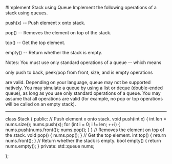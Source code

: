 #Implement Stack using Queue
Implement the following operations of a stack using queues.

push(x) -- Push element x onto stack.

pop() -- Removes the element on top of the stack.

top() -- Get the top element.

empty() -- Return whether the stack is empty.

Notes:
You must use only standard operations of a queue -- which means 

only push to back, peek/pop from front, size, and is empty operations 

are valid.
Depending on your language, queue may not be supported natively. You may simulate a queue by using a list or deque 
(double-ended queue), as long as you use only standard operations of a queue.
You may assume that all operations are valid (for example, no pop or top operations will be called on an empty stack).



---



class Stack {
public:
    // Push element x onto stack.
    void push(int x) {
        int len = nums.size();
        nums.push(x);
        for (int i = 0; i != len; ++i) {
            nums.push(nums.front());
            nums.pop();
        }
    }
    // Removes the element on top of the stack.
    void pop() {
        nums.pop();
    }
    // Get the top element.
    int top() {
        return nums.front();
    }
    // Return whether the stack is empty.
    bool empty() {
        return nums.empty();
    }
private:
    std::queue<int> nums;

};
